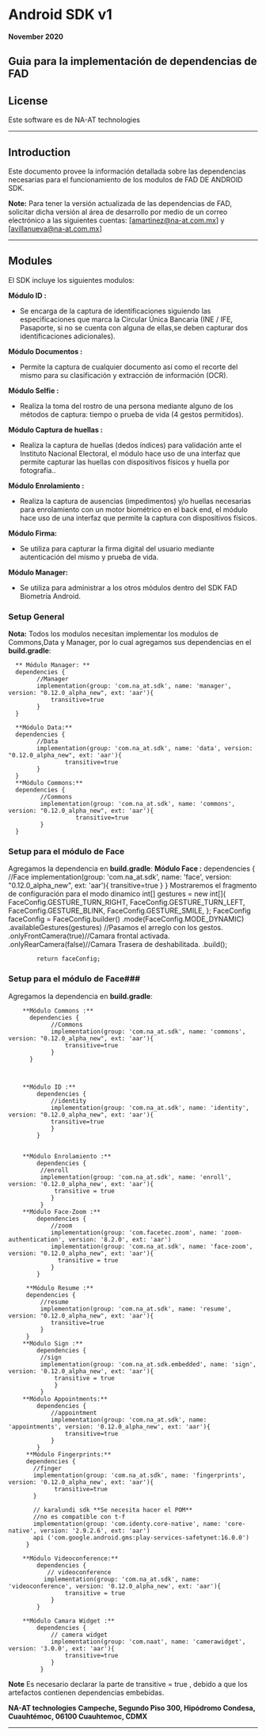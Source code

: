 #  Android SDK v1
**November 2020**

Guia para la implementación de dependencias de FAD
----------

## License
Este software es de NA-AT technologies

----------

## Introduction ##

Este documento provee la información detallada sobre las dependencias necesarias para el funcionamiento de los modulos de FAD DE ANDROID SDK.

**Note:** Para tener la versión actualizada de las dependencias de FAD, solicitar dicha versión al área de desarrollo por medio de un correo electrónico a las siguientes cuentas:  [amartinez@na-at.com.mx] y [avillanueva@na-at.com.mx]


----------


## Modules ##

El SDK incluye los siguientes modulos:

**Módulo ID :**

- Se encarga  de la captura de identificaciones siguiendo las especificaciones que marca la Circular Única Bancaria (INE / IFE, Pasaporte, si no se cuenta con alguna de ellas,se deben capturar dos identificaciones adicionales).

**Módulo Documentos :**

- Permite la captura de cualquier documento así como el recorte del mismo para su clasificación y extracción de información (OCR).

**Módulo Selfie :**

- Realiza la toma del rostro de una persona mediante alguno de los métodos de captura: tiempo o prueba de vida (4 gestos permitidos).

**Módulo Captura de huellas :**

- Realiza la captura de huellas (dedos índices) para validación ante el Instituto Nacional Electoral, el módulo hace uso de una interfaz que permite capturar las huellas  con dispositivos físicos y huella por fotografía..

**Módulo Enrolamiento :**

- Realiza la captura de ausencias (impedimentos) y/o huellas necesarias para enrolamiento con un motor biométrico en el back end, el módulo  hace uso de una interfaz que permite la captura con dispositivos físicos.

**Módulo Firma:**
- Se utiliza para capturar la firma digital del usuario mediante autenticación del mismo y prueba de vida.


**Módulo Manager:**

- Se utiliza para administrar a los otros módulos dentro del SDK FAD Biometría Android.



### Setup General ###
**Nota:** Todos los modulos necesitan implementar los modulos de Commons,Data y Manager, por lo cual agregamos sus  dependencias en el **build.gradle**:

      ** Módulo Manager: **
      dependencies {
            //Manager
            implementation(group: 'com.na_at.sdk', name: 'manager', version: "0.12.0_alpha_new", ext: 'aar'){
                transitive=true
            }
      }

      **Módulo Data:**
      dependencies {
            //Data
            implementation(group: 'com.na_at.sdk', name: 'data', version: "0.12.0_alpha_new", ext: 'aar'){
                    transitive=true
            }
      }
      **Módulo Commons:**
      dependencies {
             //Commons
             implementation(group: 'com.na_at.sdk', name: 'commons', version: "0.12.0_alpha_new", ext: 'aar'){
                       transitive=true
             }
      }

### Setup para el módulo de Face ###
Agregamos la dependencia en **build.gradle**:
   **Módulo Face :**
   dependencies {
            //Face
            implementation(group: 'com.na_at.sdk', name: 'face', version: "0.12.0_alpha_new", ext: 'aar'){
                transitive=true
            }
   }
Mostraremos el fragmento de configuración para el modo dinamico
            int[] gestures = new int[]{
                    FaceConfig.GESTURE_TURN_RIGHT,
                    FaceConfig.GESTURE_TURN_LEFT,
                    FaceConfig.GESTURE_BLINK,
                    FaceConfig.GESTURE_SMILE,
            };
            FaceConfig faceConfig = FaceConfig.builder()
                    .mode(FaceConfig.MODE_DYNAMIC)
                    .availableGestures(gestures) //Pasamos el arreglo con los gestos.
                    .onlyFrontCamera(true)//Camara frontal activada.
                    .onlyRearCamera(false)//Camara Trasera de deshabilitada.
                    .build();

            return faceConfig;


### Setup para el módulo de Face###
 Agregamos la dependencia en **build.gradle**:





        **Módulo Commons :**
          dependencies {
                //Commons
                implementation(group: 'com.na_at.sdk', name: 'commons', version: "0.12.0_alpha_new", ext: 'aar'){
                    transitive=true
                }
          }



        **Módulo ID :**
            dependencies {
                //identity
                implementation(group: 'com.na_at.sdk', name: 'identity', version: "0.12.0_alpha_new", ext: 'aar'){
                transitive=true
                }
            }


        **Módulo Enrolamiento :**
            dependencies {
             //enroll
             implementation(group: 'com.na_at.sdk', name: 'enroll', version: '0.12.0_alpha_new', ext: 'aar'){
                 transitive = true
                }
             }
        **Módulo Face-Zoom :**
            dependencies {
                //zoom
                implementation(group: 'com.facetec.zoom', name: 'zoom-authentication', version: '8.2.0', ext: 'aar')
                implementation(group: 'com.na_at.sdk', name: 'face-zoom', version: "0.12.0_alpha_new", ext: 'aar'){
                  transitive = true
                }
            }

         **Módulo Resume :**
         dependencies {
             //resume
             implementation(group: 'com.na_at.sdk', name: 'resume', version: "0.12.0_alpha_new", ext: 'aar'){
                transitive=true
             }
         }
        **Módulo Sign :**
            dependencies {
             //sign
             implementation(group: 'com.na_at.sdk.embedded', name: 'sign', version: '0.12.0_alpha_new', ext: 'aar'){
                 transitive = true
                 }
             }
        **Módulo Appointments:**
            dependencies {
                //appointment
                implementation(group: 'com.na_at.sdk', name: 'appointments', version: '0.12.0_alpha_new', ext: 'aar'){
                    transitive=true
                }
            }
         **Módulo Fingerprints:**
         dependencies {
           //finger
           implementation(group: 'com.na_at.sdk', name: 'fingerprints', version: '0.12.0_alpha_new', ext: 'aar'){
                 transitive=true
           }

           // karalundi sdk **Se necesita hacer el POM**
           //no es compatible con t-f
           implementation(group: 'com.identy.core-native', name: 'core-native', version: '2.9.2.6', ext: 'aar')
           api ('com.google.android.gms:play-services-safetynet:16.0.0')
         }

        **Módulo Videoconference:**
            dependencies {
               // videoconference
              implementation(group: 'com.na_at.sdk', name: 'videoconference', version: '0.12.0_alpha_new', ext: 'aar'){
                    transitive = true
                }
            }

        **Módulo Camara Widget :**
            dependencies {
                // camera widget
                implementation(group: 'com.naat', name: 'camerawidget', version: '3.0.0', ext: 'aar'){
                    transitive=true
                }
             }


**Note** Es necesario declarar  la parte de transitive = true , debido a que los artefactos contienen dependencias embebidas.


**NA-AT technologies**  **Campeche, Segundo Piso 300, Hipódromo Condesa, Cuauhtémoc, 06100 Cuauhtemoc, CDMX**

----------------------------------------------------

